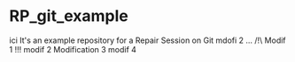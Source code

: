 # RP_git_example

ici
It's an example repository for a Repair Session on Git
mdofi 2 ...
/!\ Modif 1 !!!
modif 2
Modification 3
modif 4


